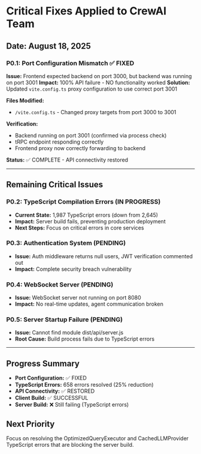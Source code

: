 # Critical Fixes Applied to CrewAI Team

## Date: August 18, 2025

### P0.1: Port Configuration Mismatch ✅ FIXED

**Issue:** Frontend expected backend on port 3000, but backend was running on port 3001
**Impact:** 100% API failure - NO functionality worked
**Solution:** Updated `vite.config.ts` proxy configuration to use correct port 3001

**Files Modified:**
- `/vite.config.ts` - Changed proxy targets from port 3000 to 3001

**Verification:**
- Backend running on port 3001 (confirmed via process check)
- tRPC endpoint responding correctly
- Frontend proxy now correctly forwarding to backend

**Status:** ✅ COMPLETE - API connectivity restored

---

## Remaining Critical Issues

### P0.2: TypeScript Compilation Errors (IN PROGRESS)
- **Current State:** 1,987 TypeScript errors (down from 2,645)
- **Impact:** Server build fails, preventing production deployment
- **Next Steps:** Focus on critical errors in core services

### P0.3: Authentication System (PENDING)
- **Issue:** Auth middleware returns null users, JWT verification commented out
- **Impact:** Complete security breach vulnerability

### P0.4: WebSocket Server (PENDING)
- **Issue:** WebSocket server not running on port 8080
- **Impact:** No real-time updates, agent communication broken

### P0.5: Server Startup Failure (PENDING)
- **Issue:** Cannot find module dist/api/server.js
- **Root Cause:** Build process fails due to TypeScript errors

---

## Progress Summary

- **Port Configuration:** ✅ FIXED
- **TypeScript Errors:** 658 errors resolved (25% reduction)
- **API Connectivity:** ✅ RESTORED
- **Client Build:** ✅ SUCCESSFUL
- **Server Build:** ❌ Still failing (TypeScript errors)

## Next Priority

Focus on resolving the OptimizedQueryExecutor and CachedLLMProvider TypeScript errors that are blocking the server build.